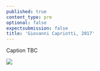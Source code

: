 ```yaml
---
published: true
content_type: pre
optional: false
expectsubmission: false
title: 'Giovanni Capriotti, 2017'
---
```


Caption TBC

<img src="https://talkingpictures.connectedacademy.io/course/content/media/medium/week2-example2.jpg" data-4c="116ce1b1-7bef-a57e-1aeb-d4e86eaf289b">
<script type="text/json" data-4c-meta="116ce1b1-7bef-a57e-1aeb-d4e86eaf289b">
{"context":[{"credit":"Giovanni Capriotti","src":"https://www.worldpressphoto.org/sites/default/files/styles/gallery_main_image/public/archive/2017/stories/SPS/1/zidkddvetjmlrpgdakac.jpg?itok=gAcOlNNv"},{"credit":"Giovanni Capriotti","src":"https://www.worldpressphoto.org/sites/default/files/styles/gallery_main_image/public/archive/2017/stories/SPS/1/t1hnnjchcwod36yk073c.jpg?itok=6TvnVKAe"},{"credit":"Giovanni Capriotti","src":"https://www.worldpressphoto.org/sites/default/files/styles/gallery_main_image/public/archive/2017/stories/SPS/1/yw10vdklr4mni8vjtxbm.jpg?itok=V0t5QK5K"},{"credit":"Giovanni Capriotti","src":"https://www.worldpressphoto.org/sites/default/files/styles/gallery_main_image/public/archive/2017/stories/SPS/1/x1jnt4tgavwtuwxi6tve.jpg?itok=XG4dgAHU"}],"links":[{"title":"Giovanni Capriotti on Boys Will Be Boys (Video)","url":"https://vimeo.com/219524818"},{"title":"Giovanni Capriotti Boys Will Be Boys","url":"http://www.giovannicapriotti.com/boys-will-be-boys#11"}],"backStory":{"text":"Muddy York Rugby Football Club, established in 2003, is the first gay-friendly rugby team in Toronto, Canada. It was set up to resist the idea that gay men were not suitable for a heavily masculine sport like rugby, and to counter the stereotypes surrounding gay athletes. Canada is now host to three gay-oriented teams, after the Montreal Armada joined the Ottawa Wolves and Muddy York. A fourth, the Vancouver Rogues, dissolved after players felt they had brought sufficient awareness to issues of inclusion, and now play on mixed teams. Muddy York RFC competes against mainstream teams in the Toronto Rugby Union, and travels to play against other gay teams.","author":"Giovanni Capriotti","publication":"World Press Photo","publicationUrl":"https://www.worldpressphoto.org/collection/photo/2017/sports/giovanni-capriotti","date":"November 5, 2016"},"creativeCommons":{"credit":"Giovanni Capriotti","year":"2016","copyright":"All rights reserved","codeOfEthics":"Photojournalist","description":"Muddy York Rugby Football Club players Michael Smith (left), Devin McCarney (center) and John-Paul Markides rehearse for their performance at the team’s annual fundraiser drag show."}}
</script>
